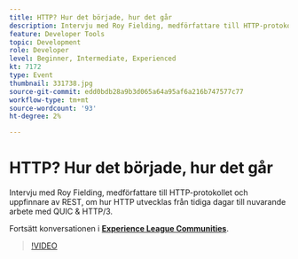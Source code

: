 ```yaml
---
title: HTTP? Hur det började, hur det går
description: Intervju med Roy Fielding, medförfattare till HTTP-protokollet och uppfinnare av REST, om hur HTTP utvecklas från tidiga dagar till nuvarande arbete med QUIC & HTTP/3. Den här sessionen skapades som en del av Adobe Developers Live Content Event.
feature: Developer Tools
topic: Development
role: Developer
level: Beginner, Intermediate, Experienced
kt: 7172
type: Event
thumbnail: 331738.jpg
source-git-commit: edd0bdb28a9b3d065a64a95af6a216b747577c77
workflow-type: tm+mt
source-wordcount: '93'
ht-degree: 2%

---
```



# HTTP? Hur det började, hur det går

Intervju med Roy Fielding, medförfattare till HTTP-protokollet och uppfinnare av REST, om hur HTTP utvecklas från tidiga dagar till nuvarande arbete med QUIC &amp; HTTP/3.

Fortsätt konversationen i **[Experience League Communities](http://adobe.ly/36Yd3v6)**.

>[!VIDEO](https://video.tv.adobe.com/v/331738/?quality=12&learn=on&hidetitle=true)
